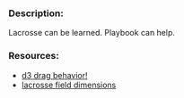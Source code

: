 ### Description:

Lacrosse can be learned. Playbook can help.

### Resources:
 + [d3 drag behavior!](http://bl.ocks.org/mbostock/1557377)
 + [lacrosse field dimensions](http://www.sportsknowhow.com/lacrosse/dimensions/lacrosse-field-dimensions.html#enlarge)